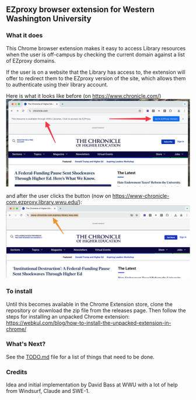## EZproxy browser extension for Western Washington University

### What it does 
This Chrome browser extension makes it easy to access Library resources when the user is off-campus by checking the current domain against a list of EZproxy domains.

If the user is on a website that the Library has access to, the extension will offer to redirect them to the EZproxy version of the site, which allows them to authenticate using their library account.

Here is what it looks like before (on https://www.chronicle.com/)
![EZproxy Domain Checker Screenshot](images/chronicle-before.png)

and after the user clicks the button (now on https://www-chronicle-com.ezproxy.library.wwu.edu/):
![EZproxy Domain Checker Screenshot](images/chronicle-after.png)


### To install
Until this becomes available in the Chrome Extension store, clone the repository or download the zip file from the releases page.  Then follow the steps for installing an unpacked Chrome extension:  https://webkul.com/blog/how-to-install-the-unpacked-extension-in-chrome/ 


### What's Next?
See the [TODO.md](TODO.md) file for a list of things that need to be done.

### Credits
Idea and initial implementation by David Bass at WWU with a lot of help from Windsurf, Claude and SWE-1.